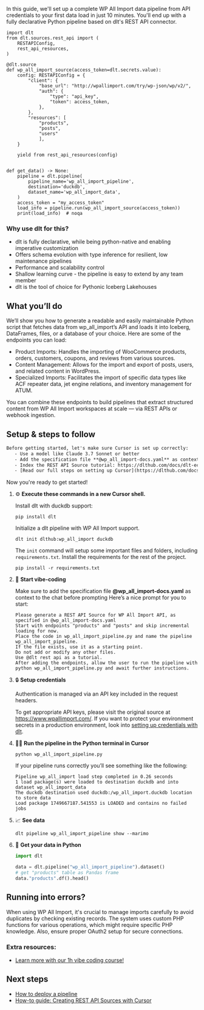 In this guide, we'll set up a complete WP All Import data pipeline from API credentials to your first data load in just 10 minutes. You'll end up with a fully declarative Python pipeline based on dlt's REST API connector.

```python-outcome
import dlt
from dlt.sources.rest_api import (
    RESTAPIConfig,
    rest_api_resources,
)

@dlt.source
def wp_all_import_source(access_token=dlt.secrets.value):
    config: RESTAPIConfig = {
        "client": {
            "base_url": "http://wpallimport.com/try/wp-json/wp/v2/",
            "auth": {
                "type": "api_key",
                "token": access_token,
            },
        },
        "resources": [
            "products",
            "posts",
            "users"
            ],
    }

    yield from rest_api_resources(config)


def get_data() -> None:
    pipeline = dlt.pipeline(
        pipeline_name='wp_all_import_pipeline',
        destination='duckdb',
        dataset_name='wp_all_import_data', 
    )
    access_token = "my_access_token"
    load_info = pipeline.run(wp_all_import_source(access_token))
    print(load_info)  # noqa
```

### Why use dlt for this?

- dlt is fully declarative, while being python-native and enabling imperative customization
- Offers schema evolution with type inference for resilient, low maintenance pipelines
- Performance and scalability control
- Shallow learning curve - the pipeline is easy to extend by any team member
- dlt is the tool of choice for Pythonic Iceberg Lakehouses

## What you’ll do

We’ll show you how to generate a readable and easily maintainable Python script that fetches data from wp_all_import’s API and loads it into Iceberg, DataFrames, files, or a database of your choice. Here are some of the endpoints you can load:

- Product Imports: Handles the importing of WooCommerce products, orders, customers, coupons, and reviews from various sources.
- Content Management: Allows for the import and export of posts, users, and related content in WordPress.
- Specialized Imports: Facilitates the import of specific data types like ACF repeater data, jet engine relations, and inventory management for ATUM.

You can combine these endpoints to build pipelines that extract structured content from WP All Import workspaces at scale — via REST APIs or webhook ingestion.

## Setup & steps to follow

```default
Before getting started, let's make sure Cursor is set up correctly:
   - Use a model like Claude 3.7 Sonnet or better
   - Add the specification file **@wp_all_import-docs.yaml** as context
   - Index the REST API Source tutorial: https://dlthub.com/docs/dlt-ecosystem/verified-sources/rest_api/ and add it to context as **@dlt rest api**
   - [Read our full steps on setting up Cursor](https://dlthub.com/docs/dlt-ecosystem/llm-tooling/cursor-restapi#23-configuring-cursor-with-documentation)
```

Now you're ready to get started! 

1. ⚙️ **Execute these commands in a new Cursor shell.**
    
    Install dlt with duckdb support:
    ```shell
    pip install dlt
    ```

    Initialize a dlt pipeline with WP All Import support.
    ```shell
    dlt init dlthub:wp_all_import duckdb
    ```

    The `init` command will setup some important files and folders, including `requirements.txt`. Install the requirements for the rest of the project.
    ```shell
    pip install -r requirements.txt
    ```
    
2. 🤠 **Start vibe-coding**
    
    Make sure to add the specification file **@wp_all_import-docs.yaml** as context to the chat before prompting
    Here’s a nice prompt for you to start: 
    
    ```prompt
    Please generate a REST API Source for WP All Import API, as specified in @wp_all_import-docs.yaml 
    Start with endpoints "products" and "posts" and skip incremental loading for now. 
    Place the code in wp_all_import_pipeline.py and name the pipeline wp_all_import_pipeline. 
    If the file exists, use it as a starting point. 
    Do not add or modify any other files. 
    Use @dlt rest api as a tutorial. 
    After adding the endpoints, allow the user to run the pipeline with python wp_all_import_pipeline.py and await further instructions.
    ```

    
3. 🔒 **Setup credentials** 
    
    Authentication is managed via an API key included in the request headers.
    
    To get appropriate API keys, please visit the original source at https://www.wpallimport.com/.
    If you want to protect your environment secrets in a production environment, look into [setting up credentials with dlt](https://dlthub.com/docs/walkthroughs/add_credentials).
    
4. 🏃‍♀️ **Run the pipeline in the Python terminal in Cursor**
    
    ```shell
    python wp_all_import_pipeline.py
    ```
    
    If your pipeline runs correctly you’ll see something like the following:
    
    ```shell
    Pipeline wp_all_import load step completed in 0.26 seconds
    1 load package(s) were loaded to destination duckdb and into dataset wp_all_import_data
    The duckdb destination used duckdb:/wp_all_import.duckdb location to store data
    Load package 1749667187.541553 is LOADED and contains no failed jobs
    ```
    
5. 📈 **See data**
    
    ```shell
    dlt pipeline wp_all_import_pipeline show --marimo
    ```
    
6. 🐍 **Get your data in Python**
    
    ```python
    import dlt

   data = dlt.pipeline("wp_all_import_pipeline").dataset()
   # get "products" table as Pandas frame
   data."products".df().head()
    ```

## Running into errors?

When using WP All Import, it's crucial to manage imports carefully to avoid duplicates by checking existing records. The system uses custom PHP functions for various operations, which might require specific PHP knowledge. Also, ensure proper OAuth2 setup for secure connections.

### Extra resources:

- [Learn more with our 1h vibe coding course!](https://www.youtube.com/watch?v=GGid70rnJuM)

## Next steps

- [How to deploy a pipeline](https://dlthub.com/docs/walkthroughs/deploy-a-pipeline)
- [How-to guide: Creating REST API Sources with Cursor](https://dlthub.com/docs/dlt-ecosystem/llm-tooling/cursor-restapi)